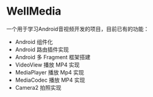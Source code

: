 # WellMedia
一个用于学习Android音视频开发的项目，目前已有的功能：

- Android 组件化
- Android 路由插件实现
- Android 多 Fragment 框架搭建
- VideoView 播放 MP4 实现
- MediaPlayer 播放 Mp4 实现
- MediaCodec 播放 MP4 实现
- Camera2 拍照实现
